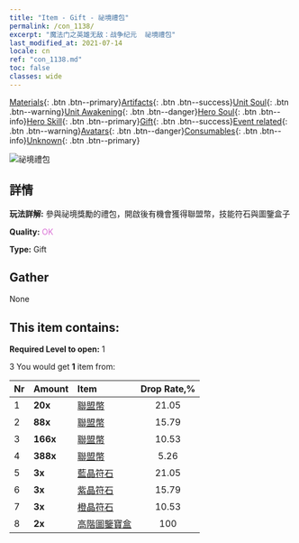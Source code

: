 ```yaml
---
title: "Item - Gift - 祕境禮包"
permalink: /con_1138/
excerpt: "魔法门之英雄无敌：战争纪元  祕境禮包"
last_modified_at: 2021-07-14
locale: cn
ref: "con_1138.md"
toc: false
classes: wide
---
```

 [Materials](/ItemsCN/){: .btn .btn--primary}[Artifacts](/ItemsCN/Artifacts/){: .btn .btn--success}[Unit Soul](/ItemsCN/UnitSoul/){: .btn .btn--warning}[Unit Awakening](/ItemsCN/UnitAwakening/){: .btn .btn--danger}[Hero Soul](/ItemsCN/HeroSoul/){: .btn .btn--info}[Hero Skill](/ItemsCN/HeroSkill/){: .btn .btn--primary}[Gift](/ItemsCN/Gift/){: .btn .btn--success}[Event related](/ItemsCN/Events/){: .btn .btn--warning}[Avatars](/ItemsCN/Avatars/){: .btn .btn--danger}[Consumables](/ItemsCN/Consumables/){: .btn .btn--info}[Unknown](/ItemsCN/Unknown/){: .btn .btn--primary}

 ![祕境禮包](/images/t/i_907003.png)

## 詳情
 **玩法詳解:** 參與祕境獎勵的禮包，開啟後有機會獲得聯盟幣，技能符石與圖鑒盒子

 **Quality:** <span style="color: #DA70D6">OK</span>

 **Type:** Gift

## Gather

  None

## This item contains:

 **Required Level to open:** 1

 3 You would get **1** item  from:

  | Nr | Amount |     Item    | Drop Rate,% |
  |:---|:-------|:------------|:---------:|
  | 1 |  **20x** | [聯盟幣](/cn/Items/con_896/) | 21.05 | 
  | 2 |  **88x** | [聯盟幣](/cn/Items/con_896/) | 15.79 | 
  | 3 |  **166x** | [聯盟幣](/cn/Items/con_896/) | 10.53 | 
  | 4 |  **388x** | [聯盟幣](/cn/Items/con_896/) | 5.26 | 
  | 5 |  **3x** | [藍晶符石](/cn/Items/con_716/) | 21.05 | 
  | 6 |  **3x** | [紫晶符石](/cn/Items/con_720/) | 15.79 | 
  | 7 |  **3x** | [橙晶符石](/cn/Items/con_730/) | 10.53 | 
  | 8 |  **2x** | [高階圖鑒寶盒](/cn/Items/con_767/) | 100 | 
